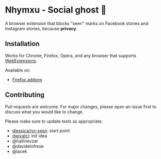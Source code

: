 # Nhymxu - Social ghost 👀

A browser extension that blocks "seen" marks on Facebook stories and Instagram stories, because **privacy**.

## Installation

Works for Chrome, Firefox, Opera, and any browser that supports [WebExtensions](https://developer.mozilla.org/en-US/Add-ons/WebExtensions).

Available on:

- [Firefox addons](https://addons.mozilla.org/en-US/firefox/addon/nhymxu-social-ghost/)

## Contributing

Pull requests are welcome. For major changes, please open an issue first
to discuss what you would like to change.

Please make sure to update tests as appropriate.

- [diessica/no-seen](https://github.com/diessica/no-seen): start point
- [dwiyatci](https://github.com/diessica/no-seen/issues/7#issuecomment-1565168654): init idea
- @halilnevzat
- @davidelofrese
- @lacek